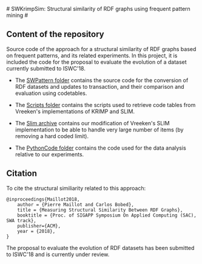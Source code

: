 
# SWKrimpSim: Structural similarity of RDF graphs using frequent pattern mining #

## Content of the repository

Source code of the approach for a structural similarity of RDF graphs based on frequent patterns, and its related experiments. In this project, it is included the code for the proposal to evaluate the evolution of a dataset currently submitted to ISWC'18.   

+ The [SWPattern folder](https://github.com/MaillPierre/SWKrimpSim/tree/master/SWPattern) contains the source code for the conversion of RDF datasets and updates to transaction, and their comparison and evaluation using codetables. 

+ The [Scripts folder](https://github.com/MaillPierre/SWKrimpSim/tree/master/scripts) contains the scripts used to retrieve code tables from Vreeken's implementations of KRIMP and SLIM.

+ The [Slim archive](https://github.com/MaillPierre/SWKrimpSim/blob/master/SlimBinSource-20120607mod.tar.gz) contains our modification of Vreeken's SLIM implementation to be able to handle very large number of items (by removing a hard coded limit).

+ The [PythonCode folder](https://github.com/MaillPierre/SWKrimpSim/tree/master/pythonCode) contains the code used for the data analysis relative to our experiments.

## Citation

To cite the structural similiarity related to this approach:
```
@inproceedings{Maillot2018, 
    author = {Pierre Maillot and Carlos Bobed}, 
    title = {Measuring Structural Similarity Between RDF Graphs}, 
    booktitle = {Proc. of SIGAPP Symposium On Applied Computing (SAC), SWA track}, 
    publisher={ACM}, 
    year = {2018}, 
}
```

The proposal to evaluate the evolution of RDF datasets has been submitted to ISWC'18 and is currently under review. 
